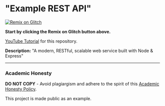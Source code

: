 # "Example REST API"

[![Remix on Glitch](https://cdn.glitch.com/2703baf2-b643-4da7-ab91-7ee2a2d00b5b%2Fremix-button.svg)](https://glitch.com/edit/#!/import/github/gitdagray/rest_api_basics)

**Start by clicking the Remix on Glitch button above.**

[YouTube Tutorial]() for this repository.

**Description:** "A modern, RESTful, scalable web service built with Node & Express"

---

### Academic Honesty

**DO NOT COPY** - Avoid plagiargism and adhere to the spirit of this [Academic Honesty Policy](https://www.freecodecamp.org/news/academic-honesty-policy/).

This project is made public as an example.
